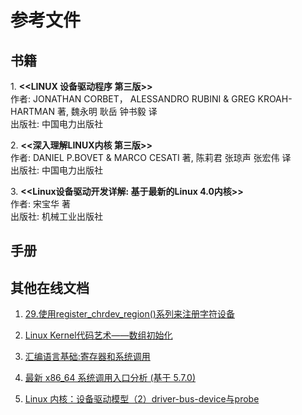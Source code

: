 # 参考文件

## 书籍

<p>
1. <b>&lt;&lt;LINUX 设备驱动程序 第三版&gt;&gt; </b></br>
作者: JONATHAN CORBET， ALESSANDRO RUBINI & GREG KROAH-HARTMAN 著, 魏永明 耿岳 钟书毅 译 </br>
出版社: 中国电力出版社 </br>
</p>

<p>
2. <b>&lt;&lt;深入理解LINUX内核 第三版&gt;&gt; </b></br>
作者: DANIEL P.BOVET & MARCO CESATI 著, 陈莉君 张琼声 张宏伟 译 </br>
出版社: 中国电力出版社 </br>
</p>

<p>
3. <b>&lt;&lt;Linux设备驱动开发详解: 基于最新的Linux 4.0内核&gt;&gt; </b></br>
作者: 宋宝华 著 </br>
出版社: 机械工业出版社 </br>
</p>

## 手册

## 其他在线文档

1. [29.使用register_chrdev_region()系列来注册字符设备](https://www.cnblogs.com/lifexy/p/7827559.html)

2. [Linux Kernel代码艺术——数组初始化](https://www.cnblogs.com/hazir/p/array_initialization.html)

3. [汇编语言基础:寄存器和系统调用](https://www.cnblogs.com/yungyu16/p/13024485.html)

4. [最新 x86_64 系统调用入口分析 (基于 5.7.0)](https://www.cnblogs.com/RayWHL/p/16199553.html)

5. [Linux 内核：设备驱动模型（2）driver-bus-device与probe](https://www.cnblogs.com/schips/p/linux_device_model_2.html)
